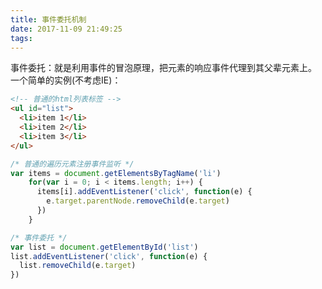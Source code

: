 ```yaml
---
title: 事件委托机制
date: 2017-11-09 21:49:25
tags:
---
```

事件委托：就是利用事件的冒泡原理，把元素的响应事件代理到其父辈元素上。
一个简单的实例(不考虑IE)：

```html
<!-- 普通的html列表标签 -->
<ul id="list">
  <li>item 1</li>
  <li>item 2</li>
  <li>item 3</li>
</ul>
```

```js
/* 普通的遍历元素注册事件监听 */
var items = document.getElementsByTagName('li')
    for(var i = 0; i < items.length; i++) {
      items[i].addEventListener('click', function(e) {
        e.target.parentNode.removeChild(e.target)
      })
    }
```

```js
/* 事件委托 */
var list = document.getElementById('list')
list.addEventListener('click', function(e) {
  list.removeChild(e.target)
})
```
